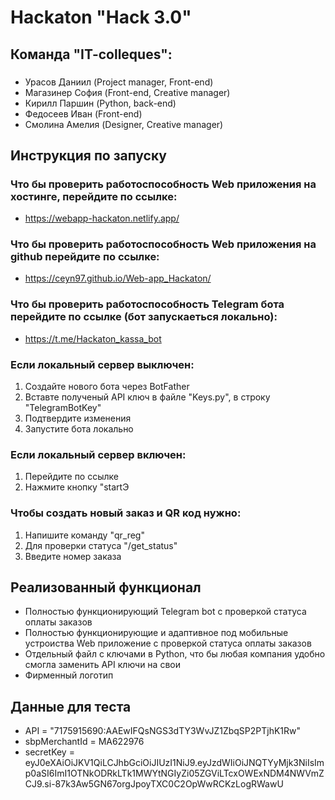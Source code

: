 # Haсkaton "Hack 3.0"

## Команда "IT-colleques":

### 
- Урасов Даниил (Project manager, Front-end)
- Магазинер София (Front-end, Creative manager)
- Кирилл Паршин (Python, back-end)
- Федосеев Иван (Front-end)
- Смолина Амелия (Designer, Creative manager)

## Инструкция по запуску

### Что бы проверить работоспособность Web приложения на хостинге, перейдите по ссылке:
- https://webapp-hackaton.netlify.app/

### Что бы проверить работоспособность Web приложения на github перейдите по ссылке:
- https://ceyn97.github.io/Web-app_Hackaton/

### Что бы проверить работоспособность Telegram бота перейдите по ссылке (бот запускаеться локально):
- https://t.me/Hackaton_kassa_bot

### Если локальный сервер выключен:
1) Создайте нового бота через BotFather
2) Вставте полученый API ключ в файле "Keys.py", в строку "TelegramBotKey"
3) Подтвердите изменения 
4) Запустите бота локально

### Если локальный сервер включен:
1) Перейдите по ссылке
2) Нажмите кнопку "startЭ

### Чтобы создать новый заказ и QR код нужно:
1) Напишите команду "qr_reg"
2) Для проверки статуса "/get_status"
3) Введите номер заказа

## Реализованный функционал

- Полностью функционирующий Telegram bot с проверкой статуса оплаты заказов
- Полностью функционирующие и адаптивное под мобильные устроиства Web приложение с проверкой статуса оплаты заказов
- Отдельный файл с ключами в Python, что бы любая компания удобно смогла заменить API ключи на свои
- Фирменный логотип

## Данные для теста
- API = "7175915690:AAEwIFQsNGS3dTY3WvJZ1ZbqSP2PTjhK1Rw"
- sbpMerchantId = MA622976
- secretKey = eyJ0eXAiOiJKV1QiLCJhbGciOiJIUzI1NiJ9.eyJzdWIiOiJNQTYyMjk3NiIsImp0aSI6ImI1OTNkODRkLTk1MWYtNGIyZi05ZGViLTcxOWExNDM4NWVmZCJ9.si-87k3Aw5GN67orgJpoyTXC0C2OpWwRCKzLogRWawU
